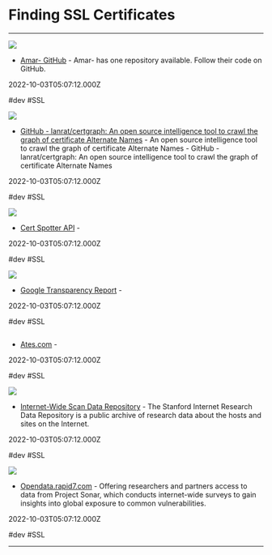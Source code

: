 # Finding SSL Certificates

---

![](https://avatars.githubusercontent.com/u/4317160?v=4?s=400)

- [Amar- GitHub](https://github.com/amar-) - Amar- has one repository available. Follow their code on GitHub.

2022-10-03T05:07:12.000Z

#dev #SSL

![](https://opengraph.githubassets.com/474d62cf9ad023396f57801d7533decd31f61d84346474c93d2492fa1dc6b300/lanrat/certgraph)

- [GitHub - lanrat/certgraph: An open source intelligence tool to crawl the graph of certificate Alternate Names](https://github.com/lanrat/certgraph) - An open source intelligence tool to crawl the graph of certificate Alternate Names - GitHub - lanrat/certgraph: An open source intelligence tool to crawl the graph of certificate Alternate Names

2022-10-03T05:07:12.000Z

#dev #SSL

![](https://sslmate.com/ct_search_api/card.png)

- [Cert Spotter API](https://sslmate.com/certspotter/api) - 

2022-10-03T05:07:12.000Z

#dev #SSL

![](https://rdl.ink/render/https%3A%2F%2Ftransparencyreport.google.com%2Fhttps%2Fcertific)

- [Google Transparency Report](https://transparencyreport.google.com/https/certific) - 

2022-10-03T05:07:12.000Z

#dev #SSL

![]()

- [Ates.com](https://ates.com) - 

2022-10-03T05:07:12.000Z

#dev #SSL

![](https://rdl.ink/render/https%3A%2F%2Fscans.io)

- [Internet-Wide Scan Data Repository](https://scans.io) - The Stanford Internet Research Data Repository is a public archive of research 		  data about the hosts and sites on the Internet.

2022-10-03T05:07:12.000Z

#dev #SSL

![](https://opendata.rapid7.com/static/img/rapid7-open-data.jpg)

- [Opendata.rapid7.com](https://opendata.rapid7.com) - Offering researchers and partners access to data from Project Sonar, which conducts internet-wide surveys to gain insights into global exposure to common vulnerabilities.

2022-10-03T05:07:12.000Z

#dev #SSL

---

